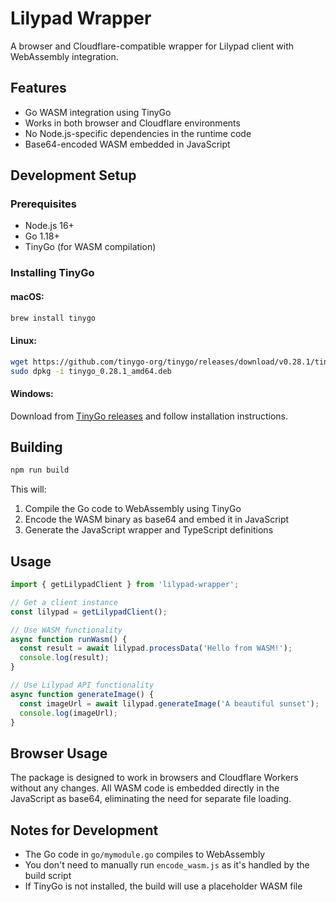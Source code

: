 # Lilypad Wrapper

A browser and Cloudflare-compatible wrapper for Lilypad client with WebAssembly integration.

## Features

- Go WASM integration using TinyGo
- Works in both browser and Cloudflare environments
- No Node.js-specific dependencies in the runtime code
- Base64-encoded WASM embedded in JavaScript

## Development Setup

### Prerequisites

- Node.js 16+
- Go 1.18+
- TinyGo (for WASM compilation)

### Installing TinyGo

#### macOS:
```bash
brew install tinygo
```

#### Linux:
```bash
wget https://github.com/tinygo-org/tinygo/releases/download/v0.28.1/tinygo_0.28.1_amd64.deb
sudo dpkg -i tinygo_0.28.1_amd64.deb
```

#### Windows:
Download from [TinyGo releases](https://github.com/tinygo-org/tinygo/releases) and follow installation instructions.

## Building

```bash
npm run build
```

This will:
1. Compile the Go code to WebAssembly using TinyGo
2. Encode the WASM binary as base64 and embed it in JavaScript
3. Generate the JavaScript wrapper and TypeScript definitions

## Usage

```javascript
import { getLilypadClient } from 'lilypad-wrapper';

// Get a client instance
const lilypad = getLilypadClient();

// Use WASM functionality
async function runWasm() {
  const result = await lilypad.processData('Hello from WASM!');
  console.log(result);
}

// Use Lilypad API functionality
async function generateImage() {
  const imageUrl = await lilypad.generateImage('A beautiful sunset');
  console.log(imageUrl);
}
```

## Browser Usage

The package is designed to work in browsers and Cloudflare Workers without any changes. All WASM code is embedded directly in the JavaScript as base64, eliminating the need for separate file loading.

## Notes for Development

- The Go code in `go/mymodule.go` compiles to WebAssembly
- You don't need to manually run `encode_wasm.js` as it's handled by the build script
- If TinyGo is not installed, the build will use a placeholder WASM file